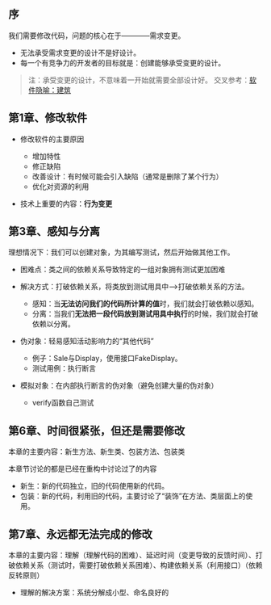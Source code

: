 
## 序
我们需要修改代码，问题的核心在于————需求变更。
- 无法承受需求变更的设计不是好设计。
- 每一个有竞争力的开发者的目标就是：创建能够承受变更的设计。
> 注：承受变更的设计，不意味着一开始就需要全部设计好。
> 交叉参考：[软件隐喻：建筑](.\《代码大全》.md#常见的软件隐喻)


## 第1章、修改软件
- 修改软件的主要原因
  - 增加特性
  - 修正缺陷
  - 改善设计：有时候可能会引入缺陷（通常是删除了某个行为）
  - 优化对资源的利用

- 技术上重要的内容：**行为变更**


## 第3章、感知与分离

理想情况下：我们可以创建对象，为其编写测试，然后开始做其他工作。
- 困难点：类之间的依赖关系导致特定的一组对象拥有测试更加困难
- 解决方式：打破依赖关系，将类放到测试用具中-->打破依赖关系的方法。
  - 感知：当**无法访问我们的代码所计算的值**时，我们就会打破依赖以感知。
  - 分离：当我们**无法把一段代码放到测试用具中执行**的时候，我们就会打破依赖以分离。

- 伪对象：轻易感知活动影响力的“其他代码”
  - 例子：Sale与Display，使用接口FakeDisplay。
  - 测试用例：执行断言
- 模拟对象：在内部执行断言的伪对象（避免创建大量的伪对象）
  - verify函数自己测试

## 第6章、时间很紧张，但还是需要修改
本章的主要内容：新生方法、新生类、包装方法、包装类

本章节讨论的都是已经在重构中讨论过了的内容
- 新生：新的代码独立，旧的代码使用新的代码。
- 包装：新的代码，利用旧的代码，主要讨论了“装饰”在方法、类层面上的使用。

## 第7章、永远都无法完成的修改
本章的主要内容：理解（理解代码的困难）、延迟时间（变更导致的反馈时间）、打破依赖关系（测试时，需要打破依赖关系困难）、构建依赖关系（利用接口）（依赖反转原则）
- 理解的解决方案：系统分解成小型、命名良好的